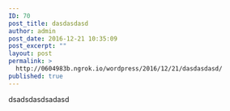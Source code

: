 ```yaml
---
ID: 70
post_title: dasdasdasd
author: admin
post_date: 2016-12-21 10:35:09
post_excerpt: ""
layout: post
permalink: >
  http://0604983b.ngrok.io/wordpress/2016/12/21/dasdasdasd/
published: true
---
```

dsadsdasdsadasd